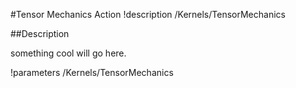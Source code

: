 #Tensor Mechanics Action
!description /Kernels/TensorMechanics


##Description

something cool will go here.

!parameters /Kernels/TensorMechanics

